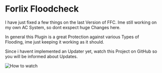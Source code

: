 # Forlix Floodcheck

I have just fixed a few things on the last Version of FFC. Ime still working on my own AC System, so dont exspect huge Changes here.

In general this Plugin is a great Protection against various Types of Flooding, ime just keeping it working as it should.

Since i havent implemented an Updater yet, watch this Project on GitHub so you will be informed about Updates.

![How to watch](https://help.github.com/assets/images/help/notifications/watcher_picker.gif)
